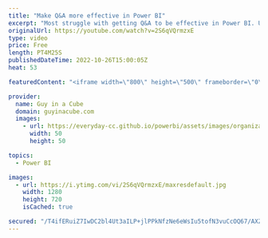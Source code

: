 ```yaml
---
title: "Make Q&A more effective in Power BI"
excerpt: "Most struggle with getting Q&A to be effective in Power BI. Usually this comes down to either model naming or synonyms. Patrick shows you how you can update these and also a nice feature to let you share them with others.  📢 Become a member: https://guyinacu.be/membership \r \r *******************"
originalUrl: https://youtube.com/watch?v=2S6qVQrmzxE
type: video
price: Free
length: PT4M25S
publishedDateTime: 2022-10-26T15:00:05Z
heat: 53

featuredContent: "<iframe width=\"800\" height=\"500\" frameborder=\"0\" src=\"https://www.youtube.com/embed/2S6qVQrmzxE\" allow=\"accelerometer; autoplay; encrypted-media; gyroscope; picture-in-picture\" allowfullscreen></iframe>"

provider:
  name: Guy in a Cube
  domain: guyinacube.com
  images:
    - url: https://everyday-cc.github.io/powerbi/assets/images/organizations/guyinacube.com-50x50.jpg
      width: 50
      height: 50

topics:
  - Power BI

images:
  - url: https://i.ytimg.com/vi/2S6qVQrmzxE/maxresdefault.jpg
    width: 1280
    height: 720
    isCached: true

secured: "/T4ifERuiZ7IwDC2bl4Ut3aILP+jlPPkNfzNe6eWsIu5tofN3vuCcOQ67/AXZ3CXrvdBsxBNXiw/P8/Os9X8WG1psiCJIqsWEzNMEw/63A/hhriyW93SzMFmAsZc2kHuvB8P8jyEIm9ITTVe/fYLWSRmEV12tUTj+XbD2wVLOPcPoo8Tv1ZHb/BSlH2tseI1OSbRy9txxGvYp6gEUqIGipykhFZ2CSkNOekMKX7WITX3ta6gtRMx4v+pKOgRRQZCWwcCI7deuMow9LNdpaAYlSyk+50LJdMUWfF/VgACHJfXO0czmW5Z49DH63nH3fUhPYomKQwu6yzM9L5e0HFzcN1DiMLNqoe5KwNpWRpbDL2KoCwz5S2TnAYBDvjgXhJWR1BKs3gGUDtE+OCEz8C58tpMR5yTdislLhwTBnpVB/U=;BngEeU2SzfKaSB4lqHp+YA=="
---
```


